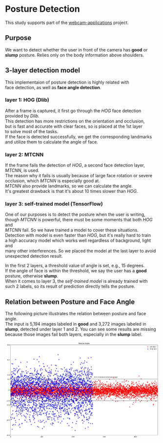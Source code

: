 # Posture Detection

This study supports part of the [webcam-applications](https://github.com/Lai-YT/webcam-applications) project.

## Purpose

We want to detect whether the user in front of the camera has **good** or \
**slump** posture. Relies only on the body information above shoulders.

## 3-layer detection model

This implementaion of posture detection is highly related with \
face detection, as well as **face angle detection**.

### layer 1: HOG (Dlib)

After a frame is captured, it first go through the *HOG* face detection \
provided by *Dlib*. \
This detection has more restrictions on the orientation and occlusion, \
but is fast and accurate with clear faces, so is placed at the 1st layer \
to solve most of the tasks. \
If the face is detected successfully, we get the corresponding landmarks \
and utilize them to calculate the angle of face.

### layer 2: MTCNN

If the frame fails the detection of *HOG*, a second face detection layer, \
*MTCNN*, is used. \
The reason why it fails is usually because of large face rotation or severe \
occlusion, which *MTCNN* is especially good at. \
*MTCNN* also provide landmarks, so we can calculate the angle. \
It's greatest drawback is that it's about 10 times slower than *HOG*.

### layer 3: self-trained model (TensorFlow)

One of our purposes is to detect the posture when the user is writing, \
though *MTCNN* is powerful, there must be some moments that both *HOG* and \
*MTCNN* fail. So we have trained a model to cover these situations. \
Detection with model is even faster than *HOG*, but it's really hard to train \
a high accuracy model which works well regardless of background, light and \
many other interferences. So we placed the model at the last layer to avoid \
unexpected detection result.

In the first 2 layers, a threshold value of angle is set, e.g., 15 degrees. \
If the angle of face is within the threshold, we say the user has a **good** \
posture, otherwise **slump**. \
When it comes to layer 3, the *self-trained model* is already trained with \
such 2 labels, so its result of prediction directly tells the posture.

## Relation between Posture and Face Angle

The following picture illustrates the relation between posture and face angle. \
The input is 5,194 images labeled in **good** and 3,272 images labeled in \
**slump**, detected under layer 1 and 2. You can see some results are missing \
because those images fail both layers, especially in the **slump** label.

<img src="./detected_angles.png" alt="face angle detected with hog and mtcnn" width="640" height="320">

